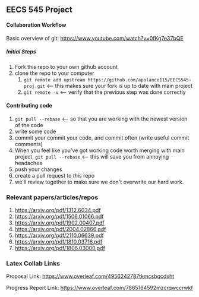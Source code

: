 ## EECS 545 Project

#### Collaboration Workflow
Basic overview of git:
https://www.youtube.com/watch?v=0fKg7e37bQE

##### Initial Steps
1. Fork this repo to your own github account
2. clone the repo to your computer
	1. ```git remote add upstream https://github.com/apolanco115/EECS545-proj.git``` <-- this makes sure your fork is up to date with main project
	2. ```git remote -v``` <-- verify that the previous step was done correctly

#### Contributing code
1. ```git pull --rebase``` <-- so that you are working with the newest version of the code
2. write some code
3. commit your commit your code, and commit often (write useful commit comments)
4. When you feel like you've got working code worth merging with main project, ```git pull --rebase``` <-- this will save you from annoying headaches
5. push your changes
6. create a pull request to *this* repo
7. we'll review together to make sure we don't overwrite our hard work.

### Relevant papers/articles/repos
1. https://arxiv.org/pdf/1312.6034.pdf
2. https://arxiv.org/pdf/1506.01066.pdf
3. https://arxiv.org/pdf/1902.00407.pdf
4. https://arxiv.org/pdf/2004.02866.pdf
5. https://arxiv.org/pdf/2110.06639.pdf
6. https://arxiv.org/pdf/1810.03716.pdf
7. https://arxiv.org/pdf/1806.03000.pdf

### Latex Collab Links
Proposal Link: https://www.overleaf.com/4956242787tkmcsbqcdxht

Progress Report Link: https://www.overleaf.com/7865164592mzcrqwccrwkf 
